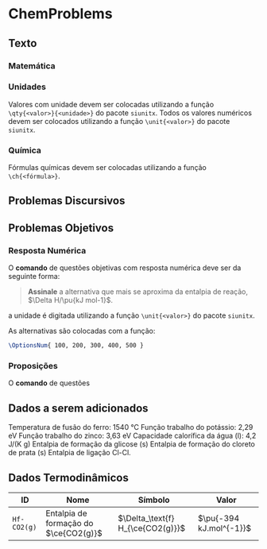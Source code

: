 # ChemProblems

## Texto

### Matemática

### Unidades

Valores com unidade devem ser colocadas utilizando a função `\qty{<valor>}{<unidade>}` do pacote `siunitx`. Todos os valores numéricos devem ser colocados utilizando a função `\unit{<valor>}` do pacote `siunitx`.

### Química

Fórmulas químicas devem ser colocadas utilizando a função  `\ch{<fórmula>}`.

## Problemas Discursivos

## Problemas Objetivos

### Resposta Numérica

O **comando** de questões objetivas com resposta numérica deve ser da seguinte forma:

> **Assinale** a alternativa que mais se aproxima da entalpia de reação, $\Delta H/\pu{kJ mol-1}$.

a unidade é digitada utilizando a função `\unit{<valor>}` do pacote `siunitx`.

As alternativas são colocadas com a função:

```latex
\OptionsNum{ 100, 200, 300, 400, 500 }
```

### Proposições

O **comando** de questões 

## Dados a serem adicionados
Temperatura de fusão do ferro: 1540 °C
Função trabalho do potássio: 2,29 eV
Função trabalho do zinco: 3,63 eV
Capacidade calorífica da água (l): 4,2 J/(K g) 
Entalpia de formação da glicose (s)
Entalpia de formação do cloreto de prata (s)
Entalpia de ligação Cl-Cl.

## Dados Termodinâmicos

| ID | Nome | Símbolo | Valor |
| -- | -- | -- | -- |
`Hf-CO2(g)` | Entalpia de formação do $\ce{CO2(g)}$ | $\Delta_\text{f} H_{\ce{CO2(g)}}$ | $\pu{-394 kJ.mol^{-1}}$ |